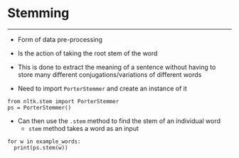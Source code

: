 # Stemming
---

* Form of data pre-processing
* Is the action of taking the root stem of the word
* This is done to extract the meaning of a sentence without having to store many different conjugations/variations of different words

* Need to import `PorterStemmer` and create an instance of it

```
from nltk.stem import PorterStemmer
ps = PorterStemmer()
```

* Can then use the `.stem` method to find the stem of an individual word
  * `stem` method takes a word as an input

```
for w in example_words:
  print(ps.stem(w))
```
